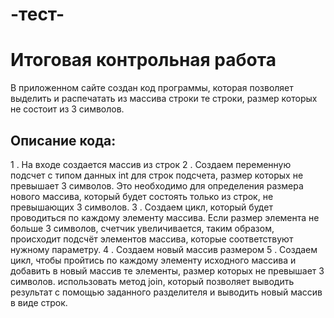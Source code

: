 
# -тест-
# Итоговая контрольная работа
В приложенном сайте создан код программы, которая позволяет выделить и распечатать из массива строки те строки, размер которых не состоит из 3 символов.
## Описание кода:
1 . На входе создается массив из строк
2 . Создаем переменную подсчет с типом данных int для строк подсчета, размер которых не превышает 3 символов. Это необходимо для определения размера нового массива, который будет состоять только из строк, не превышающих 3 символов.
3 . Создаем цикл, который будет проводиться по каждому элементу массива. Если размер элемента не больше 3 символов, счетчик увеличивается, таким образом, происходит подсчёт элементов массива, которые соответствуют нужному параметру.
4 . Создаем новый массив размером
5 . Создаем цикл, чтобы пройтись по каждому элементу исходного массива и добавить в новый массив те элементы, размер которых не превышает 3 символов. использовать метод join, который позволяет выводить результат с помощью заданного разделителя и выводить новый массив в виде строк.
